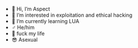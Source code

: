 - 👋 Hi, I’m Aspect
- 👀 I’m interested in exploitation and ethical hacking
- 🌱 I’m currently learning LUA
- ♂️ He/him
- 💯 fuck my life
- 😎 Asexual
